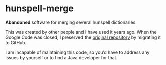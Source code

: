 # hunspell-merge

**Abandoned** software for merging several hunspell dictionaries.

This was created by other people and I have used it years ago. 
When the Google Code was closed, I preserved the [original repository](https://code.google.com/p/hunspell-merge/) by migrating it to GitHub.

I am incapable of maintaining this code, so you’d have to address any issues by yourself or to find a Java developer for that.
